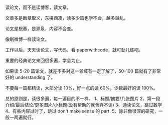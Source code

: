 
读论文，而不是读博客，读文章。

文章多是断章取义，东拼西凑，读多少篇也学不会，越多越乱。

论文是根基，是源泉，内容不会变。

像刷微博一样读论文。

工作以后，天天读论文，写代码，看 paperwithcode，就可劲儿练吧。

重要的经典论文来回很多遍，学会为止。

如果读 5-20 篇论文，就差不多对这一领域有一定了解了，50-100 篇就有了非常好的 understanding 了。

不要每一篇都精读，大部分读 10%，好一点的读 60%，少数最好的读 100%。


总的原则是，读很多遍，每一遍目的不一样。
1、标题/摘要/几张图片
2、第一段介绍/最后结论/更多图片/小标题(没有帮助的就舍弃不读)
3、通读论文，跳过数学
4、有些内容过时了，跳过 don't make sense 的 part. 
5、除非做很深的研究，一般一两遍就行。
